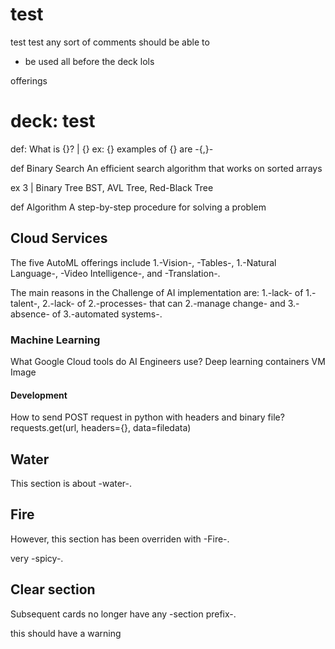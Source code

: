 # test
test test any sort of
comments
should be able to
- be used all before the deck lols

offerings




# deck: test

def: What is {}? | {}
ex: {} examples of {} are -{,}-

def Binary Search 
An efficient search algorithm that works on sorted arrays

ex 3 | Binary Tree
BST, AVL Tree, Red-Black Tree

def Algorithm 
A step-by-step procedure for solving a problem

## Cloud Services
The five AutoML offerings include 1.-Vision-, -Tables-, 1.-Natural Language-, -Video Intelligence-, and -Translation-.

The main reasons in the Challenge of AI implementation are: 1.-lack- of 1.-talent-, 2.-lack- of 2.-processes- that can 2.-manage change- and 3.-absence- of 3.-automated systems-.

### Machine Learning
What Google Cloud tools do AI Engineers use?
Deep learning containers
VM Image

#### Development
How to send POST request in python with headers and binary file?
requests.get(url, headers={}, data=filedata)

## Water
This section is about -water-.

## Fire
However, this section has been overriden with -Fire-.

very -spicy-.

## Clear section
Subsequent cards no longer have any -section prefix-.

this should have a warning
